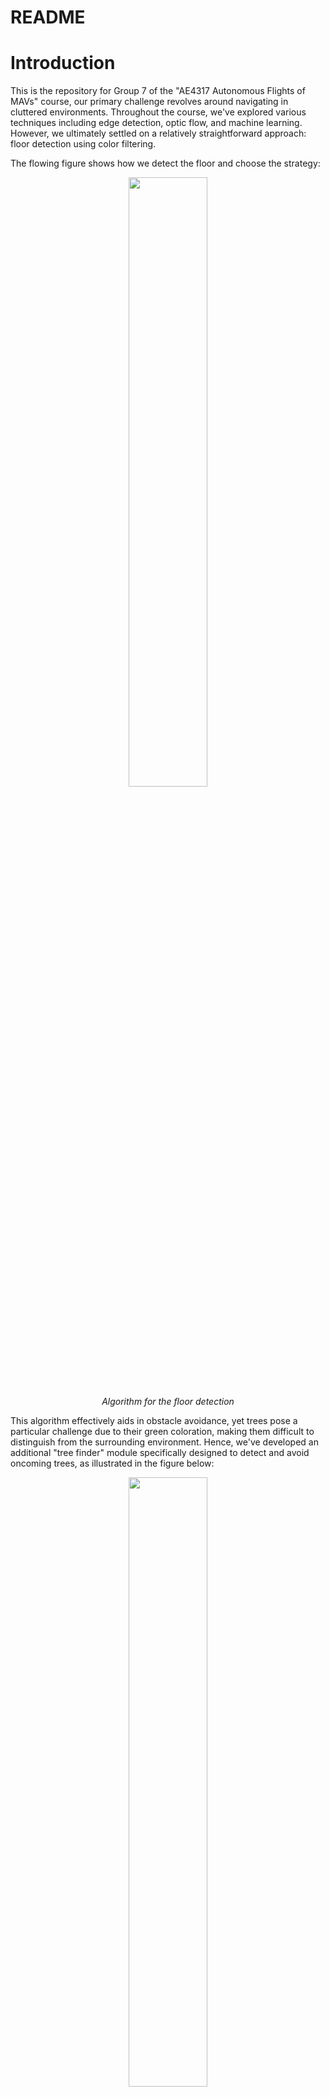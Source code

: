 # README

Introduction
=============
This is the repository for Group 7 of the "AE4317 Autonomous Flights of MAVs" course, our primary challenge revolves around navigating in cluttered environments. Throughout the course, we've explored various techniques including edge detection, optic flow, and machine learning. However, we ultimately settled on a relatively straightforward approach: floor detection using color filtering.

The flowing figure shows how we detect the floor and choose the strategy:

<p align="center">
  <img src="assets/floor_detection.jpg" width="50%" height="50%">
  <br>
  <em>Algorithm for the floor detection</em>
</p>


This algorithm effectively aids in obstacle avoidance, yet trees pose a particular challenge due to their green coloration, making them difficult to distinguish from the surrounding environment. Hence, we've developed an additional "tree finder" module specifically designed to detect and avoid oncoming trees, as illustrated in the figure below:

<p align="center">
  <img src="assets/tree_detection.jpg" width="50%" height="50%">
  <br>
  <em>Algorithm for the tree detection</em>
</p>
Structure of the Repository
-----------------

Below are the files we edited/focused in the directory.

```bash
paparazzi-autonomous
├─conf
│  ├─airframes
│  │  └─tudelft
│  │    └─bebop_course_orangeavoid.xml
│  ├─flight_plans
│  │  └─tudelft
│  │    └─course_orangeavoid_cyberzoo_small.xml
│  ├─modules
│  │  ├─cv_detect_color_object.xml
│  │  └─orange_avoider.xml (name inherited from original file, but content have been changed)
│  └─userconf
│     └─tudelft
│       └─course_conf.xml
└─sw
   └─airborne
      └─modules
         ├─computer_vision
         │  ├─cv_detect_yuv.c
         │  └─cv_detect_yuv.h
         └─orange_avoider
            ├─orange_avoider.c (name inherited from original file, but content have been changed)
            └─orange_avoider.h (name inherited from original file, but content have been changed)
```



Required software
-----------------

Instructions for installation can be found on the wiki (http://wiki.paparazziuav.org/wiki/Installation).

Quick start:

```bash
git clone https://github.com/HsinyuG/paparazzi-autonomous.git
cd ./paparazzi-autonomous
git checkout -b green_detector_slight_tree origin/green_detector_slight_tree
./install.sh
```

For Ubuntu users, required packages are available in the [paparazzi-uav PPA] (https://launchpad.net/~paparazzi-uav/+archive/ppa),
Debian users can use the [OpenSUSE Build Service repository] (http://download.opensuse.org/repositories/home:/flixr:/paparazzi-uav/Debian_7.0/)

Debian/Ubuntu packages:
- **paparazzi-dev** is the meta-package on which the Paparazzi software depends to compile and run the ground segment and simulator.
- **paparazzi-jsbsim** is needed for using JSBSim as flight dynamics model for the simulator.

Recommended cross compiling toolchain: https://launchpad.net/gcc-arm-embedded


Compilation and demo simulation
-------------------------------

1. type "make" in the top directory to compile all the libraries and tools.

2. "./paparazzi" to run the Paparazzi Center

3. Select the "Bixler" aircraft in the upper-left A/C combo box.
    Select "sim" from upper-middle "target" combo box. Click "Build".
    When the compilation is finished, select "Simulation" in Operation tab and click "Start Session".

4. In the GCS, wait about 10s for the aircraft to be in the "Holding point" navigation block.
    Switch to the "Takeoff" block (lower-left blue airway button in the strip).
    Takeoff with the green launch button.

Uploading the embedded software
----------------------------------

1. Power the flight controller board while it is connected to the PC with the USB cable.

2. From the Paparazzi center, select the "ap" target, and click "Upload".

Variables for the Flight
=============

In the Ground Control Station (GCS), certain critical variables can be directly adjusted both during simulation and actual flight. The table below enumerates key variables pivotal to the drone's performance.

| Variable Name | Module | Range | Concept |
|-----|-----|-----|-----|
| middle_th | ColorObjectDetector | 0.00-1.00 | threshold for middle window of floor detection |
| side_th | ColorObjectDetector | 0.00-1.00 | threshold for left and right window of floor detection |
| sm_window | ColorObjectDetector | T/F | whether to activate small window for floor detection |
| y_min1 | ColorObjectDetector | 0-255 | minimum threshold of the y channel of floor detection |
| y_max1 | ColorObjectDetector | 0-255 | maximum threshold of the y channel of floor detection |
| u_min1 | ColorObjectDetector | 0-255 | minimum threshold of the u channel of floor detection |
| u_max1 | ColorObjectDetector | 0-255 | maximum threshold of the u channel of floor detection |
| v_min1 | ColorObjectDetector | 0-255 | minimum threshold of the v channel of floor detection |
| v_max1 | ColorObjectDetector | 0-255 | maximum threshold of the v channel of floor detection |
| forward_vel | OrangeAvoider | 0.0-2.0 | forward velocity for guided mode |
| backward_vel | OrangeAvoider | 0.0-1.0 | backward velocity for guided mode which is used to stop the drone while facing obstacle |
| th_back | OrangeAvoider | 0-10 | number of stopping commands given to the drone when obstacle found |
| enable_bounds | OrangeAvoider | T/F | whether to enable Optitrack to assist the drone in staying within the boundaries of Cyberzoo |
| slight_turn | OrangeAvoider | T/F | whether to activate minor turning to allow the drone to adjust its direction while advancing forward |


Performance
=============

Simulation
-----------------

Below is a video depicting the simulation flight. Similar to real flight conditions, we periodically introduce new obstacles every thirty seconds to enhance the task's difficulty.

<div style="text-align:center;">
  <video width="960" height="560" controls>
    <source src="assets/simulation.mp4" type="video/mp4">
    Your browser does not support the video tag.
  </video>
</div>


Real Environment
-----------------
Below is a video depicting the real flight in Cyberzoo.

<div style="text-align:center;">
  <video width="360" height="640" controls>
    <source src="assets/cyberzoo.mp4" type="video/mp4">
    Your browser does not support the video tag.
  </video>
</div>
